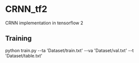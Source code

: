 # CRNN_tf2
CRNN implementation in tensorflow 2
## Training 
  python train.py --ta 'Dataset/train.txt' --va 'Dataset/val.txt' --t 'Dataset/table.txt'
